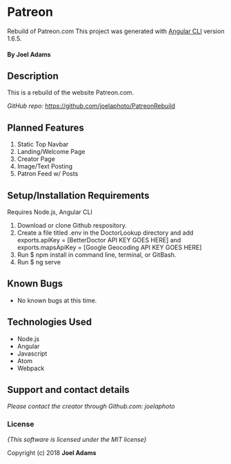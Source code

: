 # Patreon

Rebuild of Patreon.com
This project was generated with [Angular CLI](https://github.com/angular/angular-cli) version 1.6.5.

#### By **Joel Adams**

## Description

This is a rebuild of the website Patreon.com.

*GitHub repo:* https://github.com/joelaphoto/PatreonRebuild

## Planned Features
1. Static Top Navbar
2. Landing/Welcome Page
3. Creator Page
4. Image/Text Posting
5. Patron Feed w/ Posts


## Setup/Installation Requirements
Requires Node.js, Angular CLI

1. Download or clone Github respository.
2. Create a file titled .env in the DoctorLookup directory and add exports.apiKey = [BetterDoctor API KEY GOES HERE] and exports.mapsApiKey = [Google Geocoding API KEY GOES HERE]
2. Run $ npm install in command line, terminal, or GitBash.
3. Run $ ng serve

## Known Bugs
* No known bugs at this time.

## Technologies Used
* Node.js
* Angular
* Javascript
* Atom
* Webpack

## Support and contact details

_Please contact  the creator through Github.com: joelaphoto_

### License

*{This software is licensed under the MIT license}*

Copyright (c) 2018 **Joel Adams**
